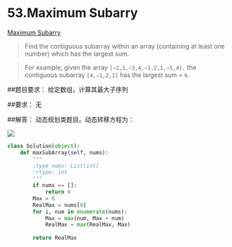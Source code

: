 # 53.Maximum Subarry
[Maximum Subarry](https://leetcode.com/problems/maximum-subarray/)


>Find the contiguous subarray within an array (containing at least one number) which has the largest sum.

>For example, given the array ```[−2,1,−3,4,−1,2,1,−5,4],```
the contiguous subarray ```[4,−1,2,1]``` has the largest sum = ```6```.


##题目要求：
给定数组，计算其最大子序列

##要求：
无

##解答：
动态规划类题目。动态转移方程为：

<img src="http://chart.googleapis.com/chart?cht=tx&chl=\Large F(i) = Max(num, F(i- 1) \+num(i)" style = "bold">



```python
class Solution(object):
    def maxSubArray(self, nums):
        """
        :type nums: List[int]
        :rtype: int
        """
        if nums == []:
            return 0
        Max = 0
        RealMax = nums[0]
        for i, num in enumerate(nums):
            Max = max(num, Max + num)
            RealMax = max(RealMax, Max)
            
        return RealMax
```